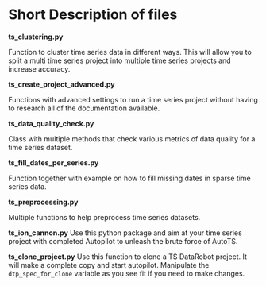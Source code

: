 # Short Description of files

**ts_clustering.py**

Function to cluster time series data in different ways. This will allow you to split a multi time series project into multiple time series projects and increase accuracy.

**ts_create_project_advanced.py**

Functions with advanced settings to run a time series project without having to research all of the documentation available.

**ts_data_quality_check.py**

Class with multiple methods that check various metrics of data quality for a time series dataset.

**ts_fill_dates_per_series.py**

Function together with example on how to fill missing dates in sparse time series data.

**ts_preprocessing.py**

Multiple functions to help preprocess time series datasets.

**ts_ion_cannon.py**
Use this python package and aim at your time series project with completed Autopilot to unleash the brute force of AutoTS.

**ts_clone_project.py**
Use this function to clone a TS DataRobot project. It will make a complete copy and start autopilot. Manipulate the `dtp_spec_for_clone` variable as you see fit if you need to make changes.